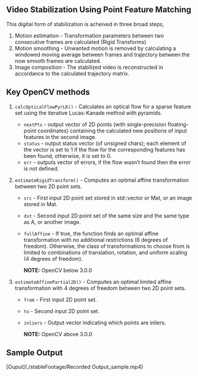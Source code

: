 ## Video Stabilization Using Point Feature Matching  

This digital form of stabilization is acheived in three broad steps, 
1. Motion estimation - Transformation parameters between two consecutive frames are calculated (Rigid Transforms)
2. Motion smoothing - Unwanted motion is removed by calculating a windowed moving average between frames and trajectory between the now smooth frames are calculated. 
3. Image composition - The stabilized video is reconstructed in accordance to the calculated trajectory matrix. 

## Key OpenCV methods 

1. `calcOpticalFlowPyrLK()`  - Calculates an optical flow for a sparse feature set using the iterative Lucas-Kanade method with pyramids.
   * `nextPts` - output vector of 2D points (with single-precision floating-point coordinates) containing the calculated new         positions of input features in the second image.  
   * `status` - output status vector (of unsigned chars); each element of the vector is set to 1 if the flow for the                 corresponding features has been found, otherwise, it is set to 0.  
   * `err` -  outputs vector of errors, if the flow wasn’t found then the error is not defined.  
  
2. `estimateRigidTransform()` - Computes an optimal affine transformation between two 2D point sets.
   * `src` - First input 2D point set stored in std::vector or Mat, or an image stored in Mat.
   * `dst` -	Second input 2D point set of the same size and the same type as A, or another image.
   * `fullAffine`	- If true, the function finds an optimal affine transformation with no additional restrictions (6 degrees of freedom). 
      Otherwise, the class of transformations to choose from is limited to combinations of translation, rotation, and uniform scaling (4 degrees of freedom).
      
      **NOTE:**  OpenCV below 3.0.0
      
3. `estimateAffinePartial2D()` - Computes an optimal limited affine transformation with 4 degrees of freedom between two 2D point sets.
   * `from`	- First input 2D point set.
   * `to`	- Second input 2D point set.
   * `inliers`	- Output vector indicating which points are inliers.
     
     **NOTE:** OpenCV above 3.0.0
 
 ## Sample Output

  [Ouput](./stableFootage/Recorded Output_sample.mp4)




